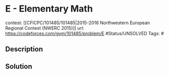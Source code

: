 # E - Elementary Math

contest: [[CFICPC/101485/101485|2015-2016 Northwestern European Regional Contest (NWERC 2015)]]
url: https://codeforces.com/gym/101485/problem/E
#Status/UNSOLVED
Tags: #

## Description

## Solution

